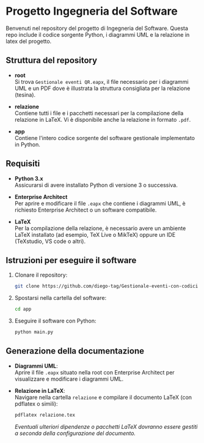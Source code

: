 # Progetto Ingegneria del Software

Benvenuti nel repository del progetto di Ingegneria del Software. Questa repo include il codice sorgente Python, i diagrammi UML e la relazione in latex del progetto.

## Struttura del repository

- **root**  
  Si trova `Gestionale eventi QR.eapx`, il file necessario per i diagrammi UML e un PDF dove è illustrata la struttura consigliata per la relazione (tesina).

- **relazione**  
  Contiene tutti i file e i pacchetti necessari per la compilazione della relazione in LaTeX. Vi è disponibile anche la relazione in formato `.pdf`.

- **app**  
  Contiene l'intero codice sorgente del software gestionale implementato in Python.
  
## Requisiti

- **Python 3.x**  
  Assicurarsi di avere installato Python di versione 3 o successiva.

- **Enterprise Architect**  
  Per aprire e modificare il file `.eapx` che contiene i diagrammi UML, è richiesto Enterprise Architect o un software compatibile.

- **LaTeX**  
  Per la compilazione della relazione, è necessario avere un ambiente LaTeX installato (ad esempio, TeX Live o MikTeX) oppure un IDE (TeXstudio, VS code o altri).

## Istruzioni per eseguire il software

1. Clonare il repository:
   ```bash
   git clone https://github.com/diego-tag/Gestionale-eventi-con-codici-QR.git
   ```
2. Spostarsi nella cartella del software:
   ```bash
   cd app
   ```
3. Eseguire il software con Python:
   ```bash
   python main.py
   ```

## Generazione della documentazione

- **Diagrammi UML**:  
  Aprire il file `.eapx` situato nella root con Enterprise Architect per visualizzare e modificare i diagrammi UML.

- **Relazione in LaTeX**:  
  Navigare nella cartella `relazione` e compilare il documento LaTeX (con pdflatex o simili):
  ```bash
  pdflatex relazione.tex
  ```
  *Eventuali ulteriori dipendenze o pacchetti LaTeX dovranno essere gestiti a seconda della configurazione del documento.*